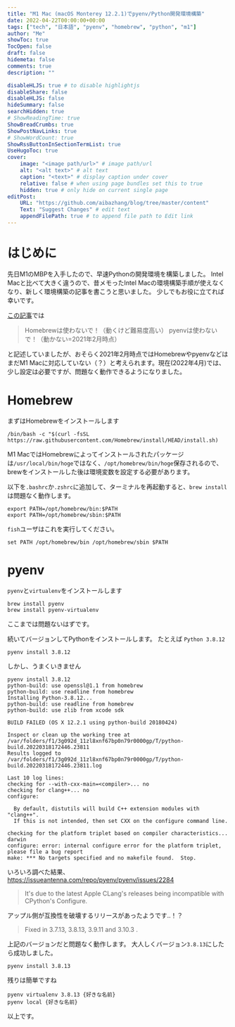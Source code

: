 ```yaml
---
title: "M1 Mac (macOS Monterey 12.2.1)でpyenv/Python開発環境構築"
date: 2022-04-22T00:00:00+00:00
tags: ["tech", "日本語", "pyenv", "homebrew", "python", "m1"]
author: "Me"
showToc: true
TocOpen: false
draft: false
hidemeta: false
comments: true
description: ""

disableHLJS: true # to disable highlightjs
disableShare: false
disableHLJS: false
hideSummary: false
searchHidden: true
# ShowReadingTime: true
ShowBreadCrumbs: true
ShowPostNavLinks: true
# ShowWordCount: true
ShowRssButtonInSectionTermList: true
UseHugoToc: true
cover:
    image: "<image path/url>" # image path/url
    alt: "<alt text>" # alt text
    caption: "<text>" # display caption under cover
    relative: false # when using page bundles set this to true
    hidden: true # only hide on current single page
editPost:
    URL: "https://github.com/aibazhang/blog/tree/master/content"
    Text: "Suggest Changes" # edit text
    appendFilePath: true # to append file path to Edit link
---
```


# はじめに

先日M1のMBPを入手したので、早速Pythonの開発環境を構築しました。
Intel Macと比べて大きく違うので、昔メモったIntel Macの環境構築手順が使えなくなり、新しく環境構築の記事を書こうと思いました。
少しでもお役に立てれば幸いです。


[この記事](https://zenn.dev/osuzuki/articles/380be0f682d72d)では
> Homebrewは使わないで！（動くけど難易度高い）
> pyenvは使わないで！（動かない=2021年2月時点）

と記述していましたが、おそらく2021年2月時点ではHomebrewやpyenvなどはまだM1 Macに対応していない（？）と考えられます。現在(2022年4月)では、少し設定は必要ですが、問題なく動作できるようになりました。

# Homebrew

まずはHomebrewをインストールします

```shell
/bin/bash -c "$(curl -fsSL https://raw.githubusercontent.com/Homebrew/install/HEAD/install.sh)
```

M1 MacではHomebrewによってインストールされたパッケージは`/usr/local/bin/hoge`ではなく、`/opt/homebrew/bin/hoge`保存されるので、brewをインストールした後は環境変数を設定する必要があります。

以下を`.bashrc`か`.zshrc`に追加して、ターミナルを再起動すると、`brew install`は問題なく動作します。

```shell
export PATH=/opt/homebrew/bin:$PATH
export PATH=/opt/homebrew/sbin:$PATH
```

`fish`ユーザはこれを実行してください。

```shell
set PATH /opt/homebrew/bin /opt/homebrew/sbin $PATH
```

# pyenv

`pyenv`と`virtualenv`をインストールします

```shell
brew install pyenv
brew install pyenv-virtualenv
```

ここまでは問題ないはずです。

続いてバージョンしてPythonをインストールします。
たとえば `Python 3.8.12`
```shell
pyenv install 3.8.12
```

しかし、うまくいきません

```shell
pyenv install 3.8.12
python-build: use openssl@1.1 from homebrew
python-build: use readline from homebrew
Installing Python-3.8.12...
python-build: use readline from homebrew
python-build: use zlib from xcode sdk

BUILD FAILED (OS X 12.2.1 using python-build 20180424)

Inspect or clean up the working tree at /var/folders/f1/3g092d_11zl8xnf67bp0n79r0000gp/T/python-build.20220318172446.23811
Results logged to /var/folders/f1/3g092d_11zl8xnf67bp0n79r0000gp/T/python-build.20220318172446.23811.log

Last 10 log lines:
checking for --with-cxx-main=<compiler>... no
checking for clang++... no
configure:

  By default, distutils will build C++ extension modules with "clang++".
  If this is not intended, then set CXX on the configure command line.
  
checking for the platform triplet based on compiler characteristics... darwin
configure: error: internal configure error for the platform triplet, please file a bug report
make: *** No targets specified and no makefile found.  Stop.
```

いろいろ調べた結果、
https://issueantenna.com/repo/pyenv/pyenv/issues/2284
> It's due to the latest Apple CLang's releases being incompatible with CPython's Configure.

アップル側が互換性を破壊するリリースがあったようです..！？

> Fixed in 3.7.13, 3.8.13, 3.9.11 and 3.10.3 .

上記のバージョンだと問題なく動作します。
大人しくバージョン`3.8.13`にしたら成功しました。

```shell
pyenv install 3.8.13
```

残りは簡単ですね
```shell
pyenv virtualenv 3.8.13 {好きな名前}
pyenv local {好きな名前}
```

以上です。
